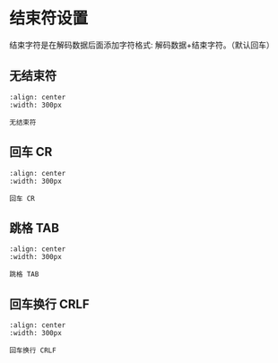 # 结束符设置

结束字符是在解码数据后面添加字符格式: 解码数据+结束字符。（默认回车）

## 无结束符  
```{figure} ../../media/3E210010200..png
:align: center
:width: 300px

无结束符
```

## 回车 CR
```{figure} ../../media/3E210010202..png
:align: center
:width: 300px

回车 CR
```

## 跳格 TAB  
```{figure} ../../media/3E210010203..png
:align: center
:width: 300px

跳格 TAB
```

## 回车换行 CRLF  
```{figure} ../../media/3E210010201..png
:align: center
:width: 300px

回车换行 CRLF
```
